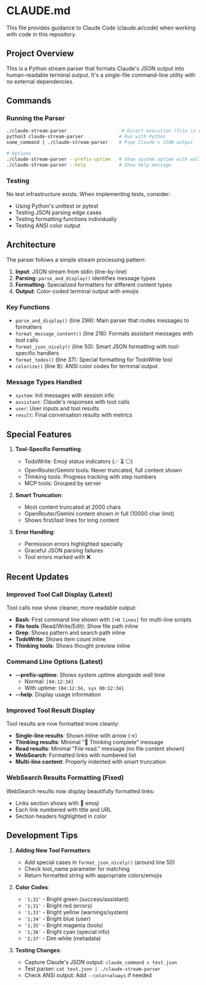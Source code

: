 # CLAUDE.md

This file provides guidance to Claude Code (claude.ai/code) when working with code in this repository.

## Project Overview

This is a Python stream parser that formats Claude's JSON output into human-readable terminal output. It's a single-file command-line utility with no external dependencies.

## Commands

### Running the Parser
```bash
./claude-stream-parser                    # Direct execution (file is executable)
python3 claude-stream-parser             # Run with Python  
some_command | ./claude-stream-parser    # Pipe Claude's JSON output

# Options
./claude-stream-parser --prefix-uptime   # Show system uptime with wall time
./claude-stream-parser --help            # Show help message
```

### Testing
No test infrastructure exists. When implementing tests, consider:
- Using Python's unittest or pytest
- Testing JSON parsing edge cases
- Testing formatting functions individually
- Testing ANSI color output

## Architecture

The parser follows a simple stream processing pattern:
1. **Input**: JSON stream from stdin (line-by-line)
2. **Parsing**: `parse_and_display()` identifies message types
3. **Formatting**: Specialized formatters for different content types
4. **Output**: Color-coded terminal output with emojis

### Key Functions

- `parse_and_display()` (line 296): Main parser that routes messages to formatters
- `format_message_content()` (line 216): Formats assistant messages with tool calls
- `format_json_nicely()` (line 50): Smart JSON formatting with tool-specific handlers
- `format_todos()` (line 37): Special formatting for TodoWrite tool
- `colorize()` (line 8): ANSI color codes for terminal output

### Message Types Handled
- `system`: Init messages with session info
- `assistant`: Claude's responses with tool calls
- `user`: User inputs and tool results
- `result`: Final conversation results with metrics

## Special Features

1. **Tool-Specific Formatting**:
   - TodoWrite: Emoji status indicators (✅ ⏳ ⚪)
   - OpenRouter/Gemini tools: Never truncated, full content shown
   - Thinking tools: Progress tracking with step numbers
   - MCP tools: Grouped by server

2. **Smart Truncation**:
   - Most content truncated at 2000 chars
   - OpenRouter/Gemini content shown in full (10000 char limit)
   - Shows first/last lines for long content

3. **Error Handling**:
   - Permission errors highlighted specially
   - Graceful JSON parsing failures
   - Tool errors marked with ❌

## Recent Updates

### Improved Tool Call Display (Latest)
Tool calls now show cleaner, more readable output:
- **Bash**: First command line shown with `[+N lines]` for multi-line scripts
- **File tools** (Read/Write/Edit): Show file path inline
- **Grep**: Shows pattern and search path inline
- **TodoWrite**: Shows item count inline
- **Thinking tools**: Shows thought preview inline

### Command Line Options (Latest)
- **--prefix-uptime**: Shows system uptime alongside wall time
  - Normal: `[04:12:34]`
  - With uptime: `[04:12:34, sys 00:12:34]`
- **--help**: Display usage information

### Improved Tool Result Display 
Tool results are now formatted more cleanly:
- **Single-line results**: Shown inline with arrow (→)
- **Thinking results**: Minimal "🧠 Thinking complete" message
- **Read results**: Minimal "File read." message (no file content shown)
- **WebSearch**: Formatted links with numbered list
- **Multi-line content**: Properly indented with smart truncation

### WebSearch Results Formatting (Fixed)
WebSearch results now display beautifully formatted links:
- Links section shows with 🔗 emoji
- Each link numbered with title and URL
- Section headers highlighted in color

## Development Tips

1. **Adding New Tool Formatters**:
   - Add special cases in `format_json_nicely()` (around line 50)
   - Check tool_name parameter for matching
   - Return formatted string with appropriate colors/emojis

2. **Color Codes**:
   - `'1;32'` - Bright green (success/assistant)
   - `'1;31'` - Bright red (errors)
   - `'1;33'` - Bright yellow (warnings/system)
   - `'1;34'` - Bright blue (user)
   - `'1;35'` - Bright magenta (tools)
   - `'1;36'` - Bright cyan (special info)
   - `'2;37'` - Dim white (metadata)

3. **Testing Changes**:
   - Capture Claude's JSON output: `claude_command > test.json`
   - Test parser: `cat test.json | ./claude-stream-parser`
   - Check ANSI output: Add `--color=always` if needed